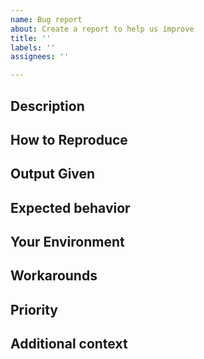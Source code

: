 ```yaml
---
name: Bug report
about: Create a report to help us improve
title: ''
labels: ''
assignees: ''

---
```

<!-- Feel free to remove sections marked optional if they are not relevant. The other sections please fill out. See also https://github.com/Mathics3/mathics-core/blob/master/REPORTING-BUGS.md -->

## Description

<!-- Please add a clear and concise description of the bug. Try to reduce the bug to the minimum expression that exhibits the bug.
     For example, if an an expression occurs with several terms, can these be removed and the bug still appears? If so
	 we would like the reduced, simpler expression.
-->

## How to Reproduce

<!--
Steps to reproduce the behavior.
-->

## Output Given

<!--
Please include not just the error message but all output leading to the message which includes echoing input and messages up to the error.
For a command-line environment include command invocation and all the output produced.

If this is too long, then try narrowing the problem to something short.
-->


## Expected behavior

<!-- Add a clear and concise description of what you expected to happen. -->

## Your Environment

<!-- _This information can be helpful..

**All: Mathics version, Installed Python Python packages.

In addition

**Desktop (please complete the following information):**
 - OS: [e.g. iOS]
 - Browser [e.g. chrome, safari]

**Smartphone (please complete the following information):**
 - Device: [e.g. iPhone6]
 - OS: [e.g. iOS8.1]
 - Browser [e.g. stock browser, safari]

If you are using a command-line interface the relevant information is posted when you enter the mathics or mathicsscript.

If you are using Django http://localhost/about provides this information which you can cut and paste.
 -->

## Workarounds

<!-- If there is a workaround for the problem, describe that here. -->

## Priority

<!-- If this is blocking some important activity let us know what activity it blocks. -->

## Additional context

<!--
This is optional. Please add any other context about the problem here or special environment setup.
-->

